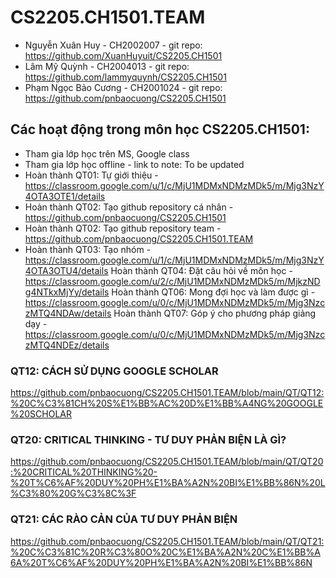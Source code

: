 # CS2205.CH1501.TEAM
- Nguyễn Xuân Huy - CH2002007 - git repo: https://github.com/XuanHuyuit/CS2205.CH1501
- Lâm Mỹ Quỳnh - CH2004013 - git repo: https://github.com/lammyquynh/CS2205.CH1501
- Phạm Ngọc Bảo Cương - CH2001024 - git repo: https://github.com/pnbaocuong/CS2205.CH1501

## Các hoạt động trong môn học CS2205.CH1501:

- Tham gia lớp học trên MS, Google class
- Tham gia lớp học offline - link to note: To be updated 
- Hoàn thành QT01: Tự giới thiệu - https://classroom.google.com/u/1/c/MjU1MDMxNDMzMDk5/m/Mjg3NzY4OTA3OTE1/details
- Hoàn thành QT02: Tạo github repository cá nhân - https://github.com/pnbaocuong/CS2205.CH1501
- Hoàn thành QT02: Tạo github repository team - https://github.com/pnbaocuong/CS2205.CH1501.TEAM
- Hoàn thành QT03: Tạo nhóm - https://classroom.google.com/u/1/c/MjU1MDMxNDMzMDk5/m/Mjg3NzY4OTA3OTU4/details
Hoàn thành QT04: Đặt câu hỏi về môn học - https://classroom.google.com/u/2/c/MjU1MDMxNDMzMDk5/m/MjkzNDg4NTkxMjYy/details
Hoàn thành QT06: Mong đợi học và làm được gì - https://classroom.google.com/u/0/c/MjU1MDMxNDMzMDk5/m/Mjg3NzczMTQ4NDAw/details
Hoàn thành QT07: Góp ý cho phương pháp giảng dạy - https://classroom.google.com/u/0/c/MjU1MDMxNDMzMDk5/m/Mjg3NzczMTQ4NDEz/details

### QT12: CÁCH SỬ DỤNG GOOGLE SCHOLAR
https://github.com/pnbaocuong/CS2205.CH1501.TEAM/blob/main/QT/QT12:%20C%C3%81CH%20S%E1%BB%AC%20D%E1%BB%A4NG%20GOOGLE%20SCHOLAR

### QT20: CRITICAL THINKING - TƯ DUY PHẢN BIỆN LÀ GÌ?
https://github.com/pnbaocuong/CS2205.CH1501.TEAM/blob/main/QT/QT20:%20CRITICAL%20THINKING%20-%20T%C6%AF%20DUY%20PH%E1%BA%A2N%20BI%E1%BB%86N%20L%C3%80%20G%C3%8C%3F

### QT21: CÁC RÀO CẢN CỦA TƯ DUY PHẢN BIỆN
https://github.com/pnbaocuong/CS2205.CH1501.TEAM/blob/main/QT/QT21:%20C%C3%81C%20R%C3%80O%20C%E1%BA%A2N%20C%E1%BB%A6A%20T%C6%AF%20DUY%20PH%E1%BA%A2N%20BI%E1%BB%86N